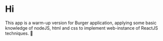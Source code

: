 # Hi
This app is a warm-up version for Burger application, applying some basic knowledge of nodeJS, html and css to implement web-instance of ReactJS techniques. :tulip:
